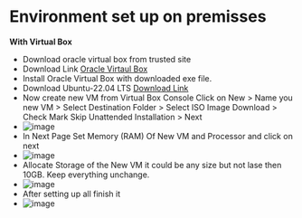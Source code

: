 # Environment set up on premisses 
**With Virtual Box**
- Download oracle virtual box from trusted site
- Download Link [ Oracle Virtaul Box](https://www.virtualbox.org/wiki/Downloads)
- Install Oracle Virtual Box with downloaded exe file.
- Download Ubuntu-22.04 LTS [ Download Link ](https://releases.ubuntu.com/jammy/ubuntu-22.04.4-live-server-amd64.iso)
- Now create new VM from Virtual Box Console Click on New > Name you new VM > Select Destination Folder > Select ISO Image Download > Check Mark Skip Unattended Installation > Next
- ![image](https://github.com/arifislam007/DevOps_LAB/assets/32135229/82dfd17b-3815-480c-ab40-8f113b10d80e)
- In Next Page Set Memory (RAM) Of New VM and Processor and click on next
- ![image](https://github.com/arifislam007/DevOps_LAB/assets/32135229/3b25aee6-9937-4267-8b22-c03004f64b26)
- Allocate Storage of the New VM it could be any size but not lase then 10GB. Keep everything unchange.
- ![image](https://github.com/arifislam007/DevOps_LAB/assets/32135229/1f58c4cb-c5c2-453b-bc6b-fddc10ef2735)
- After setting up all finish it
- ![image](https://github.com/arifislam007/DevOps_LAB/assets/32135229/3dfc58d3-fd74-4059-939a-48a0e7dc0c41)



